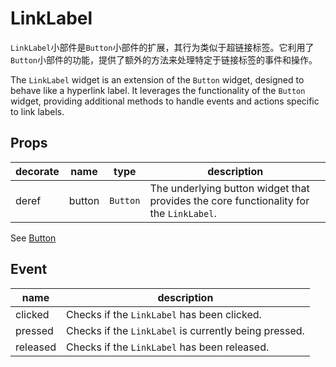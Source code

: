 # LinkLabel

`LinkLabel`小部件是`Button`小部件的扩展，其行为类似于超链接标签。它利用了`Button`小部件的功能，提供了额外的方法来处理特定于链接标签的事件和操作。

The `LinkLabel` widget is an extension of the `Button` widget, designed to behave like a hyperlink label. It leverages the functionality of the `Button` widget, providing additional methods to handle events and actions specific to link labels.

## Props
|decorate|name|type|description|
|--|--|--|--|
|deref|button|`Button`|The underlying button widget that provides the core functionality for the `LinkLabel`.|

See [Button](./button.md)

## Event
|name|description|
|--|--|
|clicked|Checks if the `LinkLabel` has been clicked.|
|pressed|Checks if the `LinkLabel` is currently being pressed.|
|released|Checks if the `LinkLabel` has been released.|
